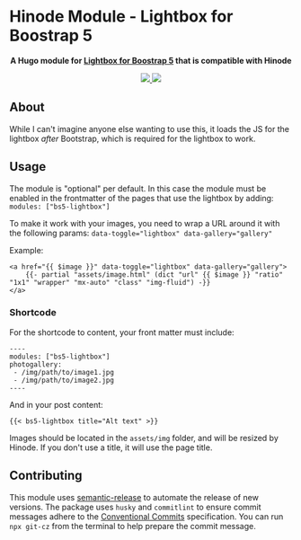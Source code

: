 # Hinode Module - Lightbox for Boostrap 5

<!-- Tagline -->
<p align="center">
    <b>A Hugo module for <a href="https://trvswgnr.github.io/bs5-lightbox/">Lightbox for Boostrap 5</a> that is compatible with Hinode</b>
    <br />
</p>

<!-- Badges -->
<p align="center">
    <a href="https://gohugo.io" alt="Hugo website">
        <img src="https://img.shields.io/badge/generator-hugo-brightgreen">
    </a>
    <a href="https://gethinode.com" alt="Hinode theme">
        <img src="https://img.shields.io/badge/theme-hinode-blue">
    </a>
</p>

## About

While I can't imagine anyone else wanting to use this, it loads the JS for the lightbox _after_ Bootstrap, which is required for the lightbox to work.

## Usage

The module is "optional" per default. In this case the module must be enabled in the frontmatter of the pages that use the lightbox by adding: `modules: ["bs5-lightbox"]`

To make it work with your images, you need to wrap a URL around it with the following params: `data-toggle="lightbox" data-gallery="gallery"`

Example:

```
<a href="{{ $image }}" data-toggle="lightbox" data-gallery="gallery">
    {{- partial "assets/image.html" (dict "url" {{ $image }} "ratio" "1x1" "wrapper" "mx-auto" "class" "img-fluid") -}}
</a>
```

### Shortcode

For the shortcode to content, your front matter must include:
```
----
modules: ["bs5-lightbox"]
photogallery:
 - /img/path/to/image1.jpg
 - /img/path/to/image2.jpg
----
```

And in your post content:

`{{< bs5-lightbox title="Alt text" >}}`

Images should be located in the `assets/img` folder, and will be resized by Hinode. If you don't use a title, it will use the page title.

## Contributing

This module uses [semantic-release][semantic-release] to automate the release of new versions. The package uses `husky` and `commitlint` to ensure commit messages adhere to the [Conventional Commits][conventionalcommits] specification. You can run `npx git-cz` from the terminal to help prepare the commit message.

<!-- ## Configuration

This module supports the following parameters (see the section `params.modules` in `config.toml`):

| Setting                   | Default | Description |
|---------------------------|---------|-------------| -->

<!-- MARKDOWN LINKS -->
[hugo]: https://gohugo.io
[hinode_docs]: https://gethinode.com
<!-- [module]: https://example.com -->
[repository]: https://github.com/gethinode/hinode.git
[repository_template]: https://github.com/gethinode/template.git
[conventionalcommits]: https://www.conventionalcommits.org
[husky]: https://typicode.github.io/husky/
[semantic-release]: https://semantic-release.gitbook.io/
